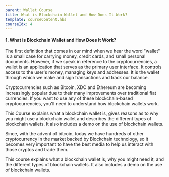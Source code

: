 ```yaml
---
parent: Wallet Course
title: What is Blockchain Wallet and How Does It Work?
template: courseContent.hbs
courseIdx: 4
---
```


#### 1. What is Blockchain Wallet and How Does It Work?

The first definition that comes in our mind when we hear the word "wallet" is a small case for carrying money, credit cards, and small personal documents. However, if we speak in reference to the cryptocurrencies, a wallet is an application that serves as the primary user interface. It controls access to the user's money, managing keys and addresses. It is the wallet through which we make and sign transactions and track our balance.

Cryptocurrencies such as Bitcoin, XDC and Ethereum are becoming increasingly popular due to their many improvements over traditional fiat currencies. If you want to use any of these blockchain-based cryptocurrencies, you'll need to understand how blockchain wallets work.

This Course explains what a blockchain wallet is, gives reasons as to why you might use a blockchain wallet and describes the different types of blockchain wallets. It also includes a demo on the use of blockchain wallets.


Since, with the advent of bitcoin, today we have hundreds of other cryptocurrency in the market backed by Blockchain technology, so it becomes very important to have the best media to help us interact with those cryptos and trade them.

This course explains what a blockchain wallet is, why you might need it, and the different types of blockchain wallets. It also includes a demo on the use of blockchain wallets.
